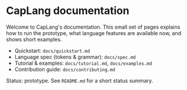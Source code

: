 # CapLang documentation

Welcome to CapLang's documentation. This small set of pages explains how to run the prototype, what language features are available now, and shows short examples.

- Quickstart: `docs/quickstart.md`
- Language spec (tokens & grammar): `docs/spec.md`
- Tutorial & examples: `docs/tutorial.md`, `docs/examples.md`
- Contribution guide: `docs/contributing.md`

Status: prototype. See `README.md` for a short status summary.
